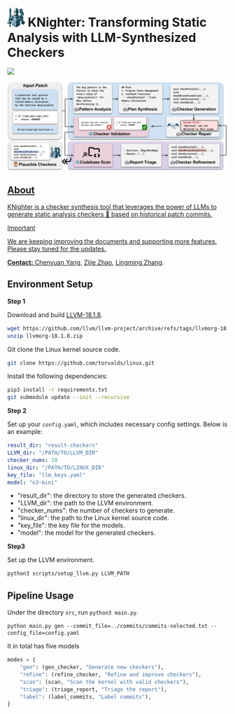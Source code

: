 # <img src="assets/icon.png" alt="Project logo" width="40"> KNighter: Transforming Static Analysis with LLM-Synthesized Checkers

<p align="left">
    <a href="https://arxiv.org/abs/2503.09002"><img src="https://img.shields.io/badge/arXiv-2503.09002-b31b1b.svg?style=for-the-badge">
</p>

![Framework](assets/overview.svg)

## About

KNighter is a checker synthesis tool that leverages the power of LLMs to generate static analysis checkers 🦉 based on historical patch commits.

> [!IMPORTANT]
> We are keeping improving the documents and supporting more features. Please stay tuned for the updates.

**Contact:** [Chenyuan Yang](https://yangchenyuan.github.io/), [Zijie Zhao](https://zijie.cs.illinois.edu/), [Lingming Zhang](https://lingming.cs.illinois.edu).

## Environment Setup

**Step 1**

Download and build [LLVM-18.1.8](https://github.com/llvm/llvm-project/releases/tag/llvmorg-18.1.8).

```sh
wget https://github.com/llvm/llvm-project/archive/refs/tags/llvmorg-18.1.8.zip
unzip llvmorg-18.1.8.zip
```

Git clone the Linux kernel source code.

```sh
git clone https://github.com/torvalds/linux.git
```

Install the following dependencies:

```sh
pip3 install -r requirements.txt
git submodule update --init --recursive
```

**Step 2**

Set up your `config.yaml`, which includes necessary config settings. Below is an example:

```yaml
result_dir: "result-checkers"
LLVM_dir: "/PATH/TO/LLVM_DIR"
checker_nums: 10
linux_dir: "/PATH/TO/LINUX_DIR"
key_file: "llm_keys.yaml"
model: "o3-mini"
```

- "result_dir": the directory to store the generated checkers.
- "LLVM_dir": the path to the LLVM environment.
- "checker_nums": the number of checkers to generate.
- "linux_dir": the path to the Linux kernel source code.
- "key_file": the key file for the models.
- "model": the model for the generated checkers.

**Step3**

Set up the LLVM environment.

```sh
python3 scripts/setup_llvm.py LLVM_PATH
```

## Pipeline Usage

Under the directory `src`, run `python3 main.py`.

```
python main.py gen --commit_file=../commits/commits-selected.txt --config_file=config.yaml
```

It in total has five models

```py
modes = {
    "gen": (gen_checker, "Generate new checkers"),
    "refine": (refine_checker, "Refine and improve checkers"),
    "scan": (scan, "Scan the kernel with valid checkers"),
    "triage": (triage_report, "Triage the report"),
    "label": (label_commits, "Label commits"),
}
```
